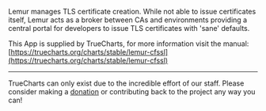 Lemur manages TLS certificate creation. While not able to issue certificates itself, Lemur acts as a broker between CAs and environments providing a central portal for developers to issue TLS certificates with 'sane' defaults.

This App is supplied by TrueCharts, for more information visit the manual: [https://truecharts.org/charts/stable/lemur-cfssl](https://truecharts.org/charts/stable/lemur-cfssl)

---

TrueCharts can only exist due to the incredible effort of our staff.
Please consider making a [donation](https://truecharts.org/sponsor) or contributing back to the project any way you can!
